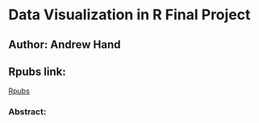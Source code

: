 # Data Visualization in R Final Project

## Author: Andrew Hand 

## Rpubs link: 

[Rpubs](https://rpubs.com/AndrewH1/1261089)

### Abstract: 

 
